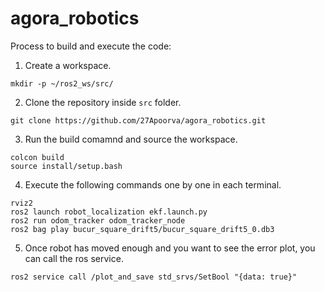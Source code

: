 # agora_robotics

Process to build and execute the code:

1. Create a workspace.
```
mkdir -p ~/ros2_ws/src/
```

2. Clone the repository inside `src` folder.
``` 
git clone https://github.com/27Apoorva/agora_robotics.git
```

3. Run the build comamnd and source the workspace.
```
colcon build
source install/setup.bash
```

4. Execute the following commands one by one in each terminal.
```
rviz2
ros2 launch robot_localization ekf.launch.py 
ros2 run odom_tracker odom_tracker_node 
ros2 bag play bucur_square_drift5/bucur_square_drift5_0.db3 
```
5. Once robot has moved enough and you want to see the error plot, you can call the ros service.
```
ros2 service call /plot_and_save std_srvs/SetBool "{data: true}"

```

